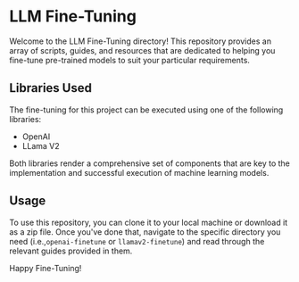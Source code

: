 # LLM Fine-Tuning

Welcome to the LLM Fine-Tuning directory! This repository provides an array of scripts, guides, and resources that are dedicated to helping you fine-tune pre-trained models to suit your particular requirements.

## Libraries Used
The fine-tuning for this project can be executed using one of the following libraries:

- OpenAI
- LLama V2

Both libraries render a comprehensive set of components that are key to the implementation and successful execution of machine learning models.

## Usage
To use this repository, you can clone it to your local machine or download it as a zip file. 
Once you've done that, navigate to the specific directory you need (i.e.,`openai-finetune` or `llamav2-finetune`) and read through the relevant guides provided in them.

Happy Fine-Tuning!